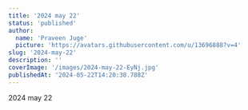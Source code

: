 ```yaml
---
title: '2024 may 22'
status: 'published'
author:
  name: 'Praveen Juge'
  picture: 'https://avatars.githubusercontent.com/u/13696888?v=4'
slug: '2024-may-22'
description: ''
coverImage: '/images/2024-may-22-EyNj.jpg'
publishedAt: '2024-05-22T14:20:38.788Z'
---
```


2024 may 22